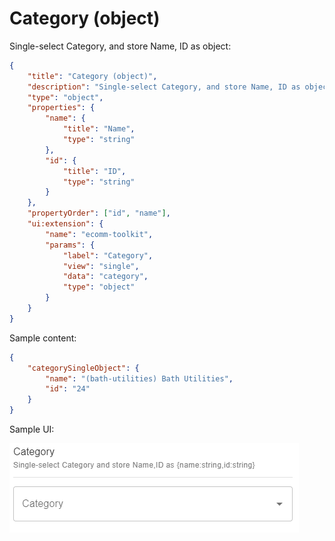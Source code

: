 # Category (object)

Single-select Category, and store Name, ID as object:

```json
{
    "title": "Category (object)",
    "description": "Single-select Category, and store Name, ID as object",
    "type": "object",
    "properties": {
        "name": {
            "title": "Name",
            "type": "string"
        },
        "id": {
            "title": "ID",
            "type": "string"
        }
    },
    "propertyOrder": ["id", "name"],
    "ui:extension": {
        "name": "ecomm-toolkit",
        "params": {
            "label": "Category",
            "view": "single",
            "data": "category",
            "type": "object"
        }
    }
}
```

Sample content:

```json
{
    "categorySingleObject": {
        "name": "(bath-utilities) Bath Utilities",
        "id": "24"
    }
}
```

Sample UI:

![Sample UI](../../media/category-object.png)
